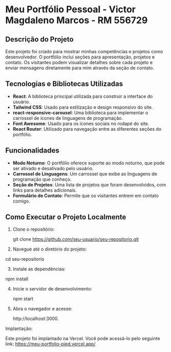 # Meu Portfólio Pessoal - Victor Magdaleno Marcos - RM 556729

## Descrição do Projeto

Este projeto foi criado para mostrar minhas competências e projetos como desenvolvedor. O portfólio inclui seções para apresentação, projetos e contato. Os visitantes podem visualizar detalhes sobre cada projeto e enviar mensagens diretamente para mim através da seção de contato.

## Tecnologias e Bibliotecas Utilizadas

- **React**: A biblioteca principal utilizada para construir a interface do usuário.
- **Tailwind CSS**: Usado para estilização e design responsivo do site.
- **react-responsive-carousel**: Uma biblioteca para implementar o carrossel de ícones de linguagens de programação.
- **Font Awesome**: Usado para os ícones sociais no rodapé do site.
- **React Router**: Utilizado para navegação entre as diferentes seções do portfólio.

## Funcionalidades

- **Modo Noturno**: O portfólio oferece suporte ao modo noturno, que pode ser ativado e desativado pelo usuário.
- **Carrossel de Linguagens**: Um carrossel que exibe as linguagens de programação que conheço.
- **Seção de Projetos**: Uma lista de projetos que foram desenvolvidos, com links para detalhes adicionais.
- **Formulário de Contato**: Permite que os visitantes entrem em contato comigo.

## Como Executar o Projeto Localmente

1. Clone o repositório:

   git clone https://github.com/seu-usuario/seu-repositorio.git

2. Navegue até o diretório do projeto:

  cd seu-repositorio

3. Instale as dependências:

  npm install

4. Inicie o servidor de desenvolvimento:

   npm start

5. Abra o navegador e acesse:

   http://localhost:3000.

Implantação:

Este projeto foi implantado na Vercel. Você pode acessá-lo pelo seguinte link: https://meu-portfolio-pied.vercel.app/
